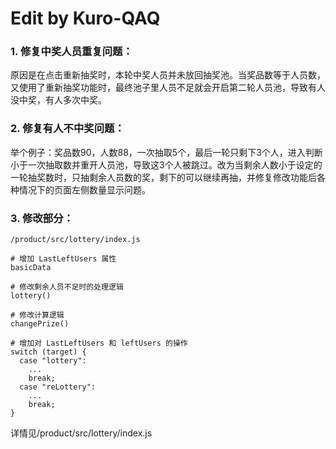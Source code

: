 # Edit by Kuro-QAQ
### 1. 修复中奖人员重复问题：
原因是在点击重新抽奖时，本轮中奖人员并未放回抽奖池。当奖品数等于人员数，又使用了重新抽奖功能时，最终池子里人员不足就会开启第二轮人员池，导致有人没中奖，有人多次中奖。
### 2. 修复有人不中奖问题：
举个例子：奖品数90，人数88，一次抽取5个，最后一轮只剩下3个人，进入判断小于一次抽取数并重开人员池，导致这3个人被跳过。改为当剩余人数小于设定的一轮抽奖数时，只抽剩余人员数的奖，剩下的可以继续再抽，并修复修改功能后各种情况下的页面左侧数量显示问题。
### 3. 修改部分：
```
/product/src/lottery/index.js

# 增加 LastLeftUsers 属性
basicData

# 修改剩余人员不足时的处理逻辑
lottery()

# 修改计算逻辑
changePrize()

# 增加对 LastLeftUsers 和 leftUsers 的操作
switch (target) {
  case "lottery":
    ...
    break;
  case "reLottery":
    ...
    break; 
}

```

详情见/product/src/lottery/index.js

